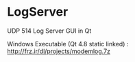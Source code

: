 LogServer
=========

UDP 514 Log Server GUI in Qt

Windows Executable (Qt 4.8 static linked) : http://frz.ir/dl/projects/modemlog.7z

